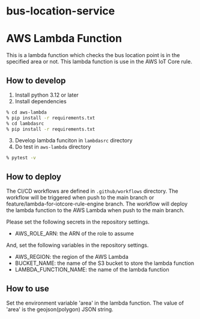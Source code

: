 # bus-location-service

# AWS Lambda Function

This is a lambda function which checks the bus location point is in the specified area or not.
This lambda function is use in the AWS IoT Core rule.

## How to develop

1. Install python 3.12 or later
2. Install dependencies
```bash
% cd aws-lambda
% pip install -r requirements.txt
% cd lambdasrc
% pip install -r requirements.txt
```
3. Develop lambda funciton in `lambdasrc` directory
4. Do test in `aws-lambda` directory
```bash
% pytest -v
```

## How to deploy

The CI/CD workflows are defined in `.github/workflows` directory.
The workflow will be triggered when push to the main branch or feature/lambda-for-iotcore-rule-engine branch.
The workflow will deploy the lambda function to the AWS Lambda when push to the main branch.

Please set the following secrets in the repository settings.

- AWS_ROLE_ARN: the ARN of the role to assume

And, set the following variables in the repository settings.

- AWS_REGION: the region of the AWS Lambda
- BUCKET_NAME: the name of the S3 bucket to store the lambda function
- LAMBDA_FUNCTION_NAME: the name of the lambda function

## How to use

Set the environment variable 'area' in the lambda function. The value of 'area' is the geojson(polygon) JSON string.
